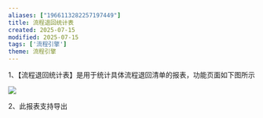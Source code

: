```yaml
---
aliases: ["1966113282257197449"]
title: 流程退回统计表
created: 2025-07-15
modified: 2025-07-15
tags: ['流程引擎']
theme: 流程引擎
---
```


1、【流程退回统计表】是用于统计具体流程退回清单的报表，功能页面如下图所示

![](75b39ce8bdf5622e5d49c55ed8b19890.jpg)

2、此报表支持导出